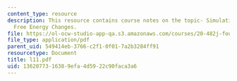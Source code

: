 ```yaml
---
content_type: resource
description: This resource contains course notes on the topic- Simulating and Computing
  Free Energy Changes.
file: https://ol-ocw-studio-app-qa.s3.amazonaws.com/courses/20-482j-foundations-of-algorithms-and-computational-techniques-in-systems-biology-spring-2006/1362077316389efa4d5922c90faca3a6_l11.pdf
file_type: application/pdf
parent_uid: 549414eb-3766-c2f1-0f01-7a2b3284ff91
resourcetype: Document
title: l11.pdf
uid: 13620773-1638-9efa-4d59-22c90faca3a6
---
```

